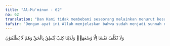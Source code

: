 ```yaml
---
title: "Al-Mu'minun - 62"
no: 62
translation: "Dan Kami tidak membebani seseorang melainkan menurut kesanggupannya, dan pada Kami ada suatu catatan yang menuturkan dengan sebenarnya, dan mereka tidak dizalimi (dirugikan). "
tafsir: "Dengan ayat ini Allah menjelaskan bahwa sudah menjadi sunnah dan ketetapan-Nya, Dia tidak akan membebani seseorang dengan suatu kewajiban atau perintah kecuali perintah itu sanggup dilaksanakannya dan dalam batas-batas kemampuannya. Tidak ada syariat yang diwajibkan-Nya yang berat dilaksanakan oleh hamba-Nya dan di luar batas kemampuannya, hanya manusialah yang memandangnya berat karena keengganannya atau ia disibukkan oleh urusan dunianya atau tugas tersebut menghalanginya dari melaksanakan keinginannya.\n\nPadahal perintah itu, seperti salat umpamanya amat ringan dan mudah bagi orang yang telah biasa mengerjakannya, bahkan salat itu pun dapat meringankan beban dan tekanan hidup yang dideritanya bila ia benar-benar mengerjakannya dengan tekun dan khusyuk. Muqatil berkata, \"Barang siapa tidak sanggup mengerjakan salat dengan berdiri ia boleh mengerjakannya dalam keadaan duduk, dan kalaupun tidak sanggup duduk maka dengan isyarat saja pun sudah cukup.\" Karena itu tidak ada alasan sama sekali bagi orang mukmin untuk membebaskan diri dari kewajiban salat, demikian pula kewajiban-kewajiban lainnya, karena semua kewajiban itu adalah dalam batas-batas kemampuannya. Hanya nafsu dan keinginan manusialah yang menjadikan kewajiban-kewajiban itu berat baginya. Maka orang yang seperti ini telah berbuat zalim terhadap dirinya sendiri dan akan mendapat balasan yang setimpal dari Tuhan atas keingkaran dan keengganannya. Setiap pelanggaran terhadap perintah Allah akan dicatat dalam buku catatan amalnya, demikian pula amal perbuatan yang baik, kecil maupun besar semuanya tercatat dalam buku itu sebagaimana tersebut dalam firman-Nya:\n\n(Allah berfirman), \"Inilah Kitab (catatan) Kami yang menuturkan kepadamu dengan sebenar-benarnya. Sesungguhnya Kami telah menyuruh mencatat apa yang telah kamu kerjakan.\" (al-Jatsiyah/45: 29)\n\nDan firman-Nya:\n\nDan diletakkanlah kitab (catatan amal), lalu engkau akan melihat orang yang berdosa merasa ketakutan terhadap apa yang (tertulis) di dalamnya, dan mereka berkata, \"Betapa celaka kami, kitab apakah ini, tidak ada yang tertinggal, yang kecil dan yang besar melainkan tercatat semuanya,\" dan mereka dapati (semua) apa yang telah mereka kerjakan (tertulis). Dan Tuhanmu tidak menzalimi seorang jua pun. (al-Kahf/18: 49)\n\nMereka akan diberi balasan sesuai dengan perbuatannya yang tertera dalam buku catatan itu dan mereka tidak akan dirugikan sedikit pun."
---
```


وَلَا نُكَلِّفُ نَفْسًا اِلَّا وُسْعَهَاۖ وَلَدَيْنَا كِتٰبٌ يَّنْطِقُ بِالْحَقِّ وَهُمْ لَا يُظْلَمُوْنَ 

